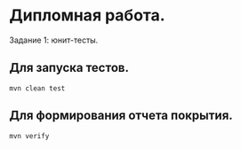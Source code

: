 # Дипломная работа.
Задание 1: юнит-тесты.

## Для запуска тестов.
```
mvn clean test
```
## Для формирования отчета покрытия.
```
mvn verify
```
